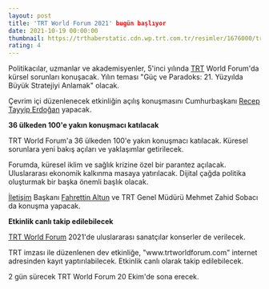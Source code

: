 ```yaml
--- 
layout: post
title: 'TRT World Forum 2021' bugün başlıyor
date: 2021-10-19 00:00:00
thumbnail: https://trthaberstatic.cdn.wp.trt.com.tr/resimler/1676000/trt-world-forum-1676458.jpg
rating: 4
---
```

<p>
	Politikacılar, uzmanlar ve akademisyenler, 5'inci yılında <a href="https://www.trthaber.com/etiket/trt/" target="_blank">TRT</a> World Forum'da kürsel sorunları konuşacak. Yılın teması "Güç ve Paradoks: 21. Yüzyılda Büyük Stratejiyi Anlamak" olacak.</p>
<p>
	Çevrim içi düzenlenecek etkinliğin açılış konuşmasını Cumhurbaşkanı <a href="https://www.trthaber.com/etiket/recep-tayyip-erdogan/" target="_blank">Recep Tayyip Erdoğan</a> yapacak. </p>
<p>
	<strong>36 ülkeden 100'e yakın konuşmacı katılacak</strong></p>
<p>
	TRT World Forum'a 36 ülkeden 100'e yakın konuşmacı katılacak. Küresel sorunlara yeni bakış açıları ve yaklaşımlar getirilecek.</p>
<p>
	Forumda, küresel iklim ve sağlık krizine özel bir parantez açılacak. Uluslararası ekonomik kalkınma masaya yatırılacak. Dijital çağda politika oluşturmak bir başka önemli başlık olacak. </p>
<p>
	<a href="https://www.trthaber.com/etiket/iletisim/" target="_blank">İletişim</a> Başkanı <a href="https://www.trthaber.com/etiket/fahrettin-altun/" target="_blank">Fahrettin Altun</a> ve TRT Genel Müdürü Mehmet Zahid Sobacı da konuşma yapacak.</p>
<p>
	<strong>Etkinlik canlı takip edilebilecek</strong></p>
<p>
	<a href="https://www.trthaber.com/etiket/trt-world-forum/" target="_blank">TRT World Forum</a> 2021'de uluslararası sanatçılar konserler de verilecek.</p>
<p>
	TRT imzası ile düzenlenen dev etkinliğe, "www.trtworldforum.com" internet adresinden kayıt yaptırılabilecek. Etkinlik canlı olarak takip edilebilecek.</p>
<p>
	2 gün sürecek TRT World Forum 20 Ekim'de sona erecek. </p>